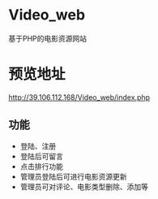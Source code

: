 # Video_web
基于PHP的电影资源网站

# 预览地址
http://39.106.112.168/Video_web/index.php

## 功能
  * 登陆、注册
  * 登陆后可留言
  * 点击排行功能
  * 管理员登陆后可进行电影资源更新
  * 管理员可对评论、电影类型删除、添加等
